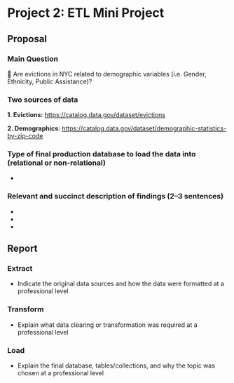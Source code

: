 # Project 2: ETL Mini Project

## Proposal

  ### Main Question
  
   🏡 Are evictions in NYC related to demographic variables (i.e. Gender, Ethnicity, Public Assistance)? 

  ### Two sources of data
  
   **1. Evictions:** https://catalog.data.gov/dataset/evictions
   
   **2. Demographics:** https://catalog.data.gov/dataset/demographic-statistics-by-zip-code

  ### Type of final production database to load the data into (relational or non-relational)
  
   *
  
  ### Relevant and succinct description of findings (2–3 sentences)
  
   *
   
   *
   
   *
  
## Report

  ### Extract
  
   * Indicate the original data sources and how the data were formatted at a professional level
  
  ### Transform
  
   * Explain what data clearing or transformation was required at a professional level  
  
  ### Load

   * Explain the final database, tables/collections, and why the topic was chosen at a professional level

